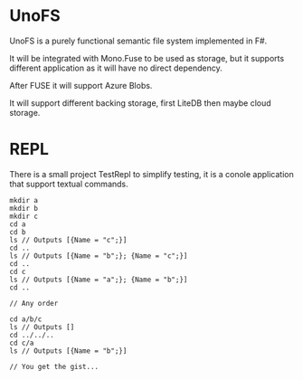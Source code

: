 # UnoFS

UnoFS is a purely functional semantic file system implemented in F#.

It will be integrated with Mono.Fuse to be used as storage, but it supports different application as it will have no direct dependency.

After FUSE it will support Azure Blobs.

It will support different backing storage, first LiteDB then maybe cloud storage.

# REPL

There is a small project TestRepl to simplify testing, it is a conole application that support textual commands.

```
mkdir a
mkdir b
mkdir c
cd a
cd b
ls // Outputs [{Name = "c";}]
cd ..
ls // Outputs [{Name = "b";}; {Name = "c";}]
cd ..
cd c
ls // Outputs [{Name = "a";}; {Name = "b";}]
cd ..

// Any order

cd a/b/c
ls // Outputs []
cd ../../..
cd c/a
ls // Outputs [{Name = "b";}]

// You get the gist...
```
